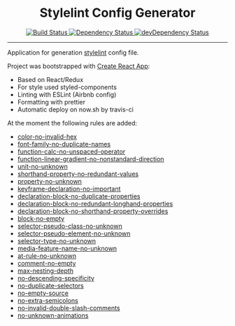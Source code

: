 <h1 align="center">Stylelint Config Generator</h1>

<div align="center">
  <a href="https://travis-ci.org/boldyrev-d/stylelint-config-generator">
    <img src="https://travis-ci.org/boldyrev-d/stylelint-config-generator.svg?branch=master" alt="Build Status"/>
  </a>

  <a href="https://david-dm.org/boldyrev-d/stylelint-config-generator">
    <img src="https://david-dm.org/boldyrev-d/stylelint-config-generator/status.svg" alt="Dependency Status"/>
  </a>

  <a href="https://david-dm.org/boldyrev-d/stylelint-config-generator?type=dev">
    <img src="https://david-dm.org/boldyrev-d/stylelint-config-generator/dev-status.svg" alt="devDependency Status"/>
  </a>
</div>

<hr>

Application for generation [stylelint](https://stylelint.io/) config file.

Project was bootstrapped with [Create React App](https://github.com/facebookincubator/create-react-app):

* Based on React/Redux
* For style used styled-components
* Linting with ESLint (Airbnb config)
* Formatting with prettier
* Automatic deploy on now.sh by travis-ci

At the moment the following rules are added:

* [color-no-invalid-hex](https://stylelint.io/user-guide/rules/color-no-invalid-hex/)
* [font-family-no-duplicate-names](https://stylelint.io/user-guide/rules/font-family-no-duplicate-names/)
* [function-calc-no-unspaced-operator](https://stylelint.io/user-guide/rules/function-calc-no-unspaced-operator/)
* [function-linear-gradient-no-nonstandard-direction](https://stylelint.io/user-guide/rules/function-linear-gradient-no-nonstandard-direction/)
* [unit-no-unknown](https://stylelint.io/user-guide/rules/unit-no-unknown/)
* [shorthand-property-no-redundant-values](https://stylelint.io/user-guide/rules/shorthand-property-no-redundant-values/)
* [property-no-unknown](https://stylelint.io/user-guide/rules/property-no-unknown/)
* [keyframe-declaration-no-important](https://stylelint.io/user-guide/rules/keyframe-declaration-no-important/)
* [declaration-block-no-duplicate-properties](https://stylelint.io/user-guide/rules/declaration-block-no-duplicate-properties/)
* [declaration-block-no-redundant-longhand-properties](https://stylelint.io/user-guide/rules/declaration-block-no-redundant-longhand-properties/)
* [declaration-block-no-shorthand-property-overrides](https://stylelint.io/user-guide/rules/declaration-block-no-shorthand-property-overrides/)
* [block-no-empty](https://stylelint.io/user-guide/rules/block-no-empty/)
* [selector-pseudo-class-no-unknown](https://stylelint.io/user-guide/rules/selector-pseudo-class-no-unknown/)
* [selector-pseudo-element-no-unknown](https://stylelint.io/user-guide/rules/selector-pseudo-element-no-unknown/)
* [selector-type-no-unknown](https://stylelint.io/user-guide/rules/selector-type-no-unknown/)
* [media-feature-name-no-unknown](https://stylelint.io/user-guide/rules/media-feature-name-no-unknown/)
* [at-rule-no-unknown](https://stylelint.io/user-guide/rules/at-rule-no-unknown/)
* [comment-no-empty](https://stylelint.io/user-guide/rules/comment-no-empty/)
* [max-nesting-depth](https://stylelint.io/user-guide/rules/max-nesting-depth/)
* [no-descending-specificity](https://stylelint.io/user-guide/rules/no-descending-specificity/)
* [no-duplicate-selectors](https://stylelint.io/user-guide/rules/no-duplicate-selectors/)
* [no-empty-source](https://stylelint.io/user-guide/rules/no-empty-source/)
* [no-extra-semicolons](https://stylelint.io/user-guide/rules/no-extra-semicolons/)
* [no-invalid-double-slash-comments](https://stylelint.io/user-guide/rules/no-invalid-double-slash-comments/)
* [no-unknown-animations](https://stylelint.io/user-guide/rules/no-unknown-animations/)
